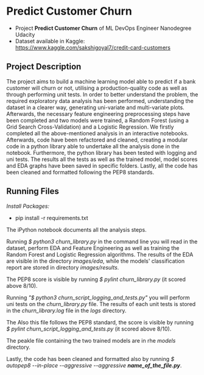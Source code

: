 # Predict Customer Churn

- Project **Predict Customer Churn** of ML DevOps Engineer Nanodegree Udacity
- Dataset available in Kaggle: https://www.kaggle.com/sakshigoyal7/credit-card-customers
## Project Description
The project aims to build a machine learning model able to predict if a bank customer will churn or not, utilising
a production-quality code as well as through performing unit tests. 
In order to better understand the problem, the required exploratory data analysis has been performed, understanding
the dataset in a clearer way, generating uni-variate and multi-variate plots. Afterwards, the necessary feature 
engineering preprocessing steps have been completed and two models were trained, a Random Forest (using a Grid 
Search Cross-Validation) and a Logistic Regression. 
We firstly completed all the above-mentioned analysis in an interactive notebooks. 
Afterwards, code have been refactored and cleaned, creating a modular code in a python library able to 
undertake all the analysis done in the notebook. 
Furthermore, the python library has been tested with logging and uni tests. The results all the tests as well as the 
trained model, model scores and EDA graphs have been saved in specific folders.
Lastly, all the code has been cleaned and formatted following the PEP8 standards. 

## Running Files

*Install Packages:*
- pip install -r requirements.txt 

The iPython notebook documents all the analysis steps. 

Running *$ python3 churn_library.py* in the command line you will read in the dataset, perform EDA and Feature 
Engineering as well as training the Random Forest and Logistic Regression algorithms. The results of the EDA are visible 
in the directory *images/eda*, while the models' classification report are stored in directory *images/results*. 

The PEP8 score is visible by running *$ pylint churn_library.py* (it scored above 8/10). 

Running *"$ python3 churn_script_logging_and_tests.py"* you will perform uni tests on the *churn_library.py* file. 
The results of each unit tests is stored in the *churn_library.log* file in the *logs* directory. 

The Also this file follows the PEP8 standard, the score is visible by running 
*$ pylint churn_script_logging_and_tests.py* (it scored above 8/10). 

The peakle file containing the two trained models are in rhe *models* directory. 

Lastly, the code has been cleaned and formatted also by running *$ autopep8 --in-place 
--aggressive --aggressive **name_of_the_file.py***. 







